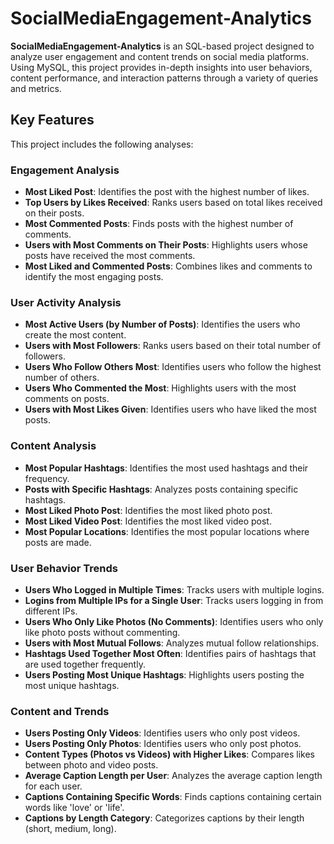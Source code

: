 # SocialMediaEngagement-Analytics

**SocialMediaEngagement-Analytics** is an SQL-based project designed to analyze user engagement and content trends on social media platforms. Using MySQL, this project provides in-depth insights into user behaviors, content performance, and interaction patterns through a variety of queries and metrics.

## Key Features

This project includes the following analyses:

### **Engagement Analysis**
- **Most Liked Post**: Identifies the post with the highest number of likes.
- **Top Users by Likes Received**: Ranks users based on total likes received on their posts.
- **Most Commented Posts**: Finds posts with the highest number of comments.
- **Users with Most Comments on Their Posts**: Highlights users whose posts have received the most comments.
- **Most Liked and Commented Posts**: Combines likes and comments to identify the most engaging posts.

### **User Activity Analysis**
- **Most Active Users (by Number of Posts)**: Identifies the users who create the most content.
- **Users with Most Followers**: Ranks users based on their total number of followers.
- **Users Who Follow Others Most**: Identifies users who follow the highest number of others.
- **Users Who Commented the Most**: Highlights users with the most comments on posts.
- **Users with Most Likes Given**: Identifies users who have liked the most posts.

### **Content Analysis**
- **Most Popular Hashtags**: Identifies the most used hashtags and their frequency.
- **Posts with Specific Hashtags**: Analyzes posts containing specific hashtags.
- **Most Liked Photo Post**: Identifies the most liked photo post.
- **Most Liked Video Post**: Identifies the most liked video post.
- **Most Popular Locations**: Identifies the most popular locations where posts are made.

### **User Behavior Trends**
- **Users Who Logged in Multiple Times**: Tracks users with multiple logins.
- **Logins from Multiple IPs for a Single User**: Tracks users logging in from different IPs.
- **Users Who Only Like Photos (No Comments)**: Identifies users who only like photo posts without commenting.
- **Users with Most Mutual Follows**: Analyzes mutual follow relationships.
- **Hashtags Used Together Most Often**: Identifies pairs of hashtags that are used together frequently.
- **Users Posting Most Unique Hashtags**: Highlights users posting the most unique hashtags.

### **Content and Trends**
- **Users Posting Only Videos**: Identifies users who only post videos.
- **Users Posting Only Photos**: Identifies users who only post photos.
- **Content Types (Photos vs Videos) with Higher Likes**: Compares likes between photo and video posts.
- **Average Caption Length per User**: Analyzes the average caption length for each user.
- **Captions Containing Specific Words**: Finds captions containing certain words like 'love' or 'life'.
- **Captions by Length Category**: Categorizes captions by their length (short, medium, long).



